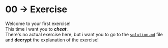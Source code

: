 # 00 -> Exercise

Welcome to your first exercise!<br>
This time i want you to ***cheat***.<br>
There's no actual exercise here, but i want you to go to the
[`solution.md`](solution.md) file
and **decrypt** the explanation of the exercise!
